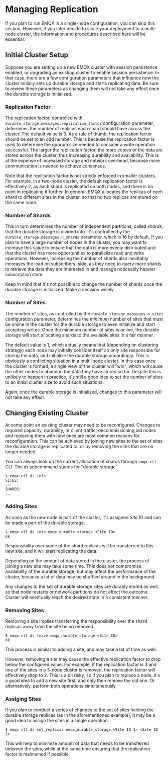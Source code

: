 # Managing Replication

If you plan to run EMQX in a single-node configuration, you can skip this section. However, if you later decide to scale your deployment to a multi-node cluster, the information and procedures described here will be essential.

## Initial Cluster Setup

Suppose you are setting up a new EMQX cluster with session persistence enabled, or upgrading an existing cluster to enable session persistence. In that case, there are a few configuration parameters that influence how the cluster initially sets up durable storage and starts replicating data. Be sure to review these parameters as changing them will not take any effect once the durable storage is initialized.

### Replication Factor

The replication factor, controlled with `durable_storage.messages.replication_factor` configuration parameter, determines the number of replicas each shard should have across the cluster. The default value is 3. As a rule of thumb, the replication factor should be set to an odd number. This is because the replication factor is used to determine the quorum size needed to consider a write operation successful. The larger the replication factor, the more copies of the data are stored across the cluster, thus increasing durability and availability. This is at the expense of increased storage and network overhead, because more communication is needed to achieve consensus.

Note that the replication factor is not strictly enforced in smaller clusters. For example, in a two-node cluster, the default replication factor is effectively 2, as each shard is replicated on both nodes, and there is no point in replicating it further. In general, EMQX allocates the replicas of each shard to different sites in the cluster, so that no two replicas are stored on the same node.

### Number of Shards

This in turn determines the number of independent partitions, called _shards_, that the durable storage is divided into. It's controlled by the `durable_storage.messages.n_shards` parameter, which is 16 by default. If you plan to have a large number of nodes in the cluster, you may want to increase this value to ensure that the data is more evenly distributed and that the cluster has more opportunities to parallelize read and write operations. However, increasing the number of shards also inevitably increases the load on subscribers' side, as they need to query more shards to retrieve the data they are interested in and manage noticeably heavier subscription state.

Keep in mind that it's not possible to change the number of shards once the durable storage is initialized. Make a decision wisely.

### Number of Sites

The number of sites, as controlled by the `durable_storage.messages.n_sites` configuration parameter, determines the _minimum_ number of sites that must be online in the cluster for the durable storage to even initialize and start accepting writes. Once the minimum number of sites is online, the durable storage will start allocating shards to the available sites in a fair manner.

The default value is 1, which actually means that (depending on clustering strategy) each node may initially consider itself an only site responsible for storing the data, and initialize the durable storage accordingly. This is obviously a conflicting situation in a multi-node cluster. In this case once the cluster is formed, a single view of the cluster will "win", which will cause the other nodes to abandon the data they have stored so far. Despite this is unlikely to happen in practice, it's still a good idea to set the number of sites to an initial cluster size to avoid such situations.

Again, once the durable storage is initialized, changes to this parameter will not take any effect.

## Changing Existing Cluster

At some point an existing cluster may need to be reconfigured. Changes to required capacity, durability, or client traffic, decommissioning old nodes and replacing them with new ones are most common reasons for reconfiguration. This can be achieved by joining new sites to the set of sites the durable storage is replicated to, or by removing the sites that are no longer needed.

You can always look up the current allocation of shards through `emqx ctl` CLI. The `ds` subcommand stands for "durable storage".
```shell
$ emqx ctl ds info
SITES:
...
SHARDS:
...
```

### Adding Sites

As soon as the new node is part of the cluster, it's assigned _Site ID_ and can be made a part of the durable storage.
```shell
$ emqx ctl ds join emqx_durable_storage <Site ID>
ok
```

Responsibility over some of the shard replicas will be transferred to this new site, and it will start replicating the data.

Depending on the amount of data stored in the cluster, the process of joining a new site may take some time. This does not compromise availability of the durable storage, but may affect the performance of the cluster, because a lot of data may be shuffled around in the background.

Any changes to the set of durable storage sites are durably stored as well, so that node restarts or network partitions do not affect the outcome. Cluster will eventually reach the desired state in a consistent manner.

### Removing Sites

Removing a site implies transferring the responsibility over the shard replicas away from the site being removed.
```shell
$ emqx ctl ds leave emqx_durable_storage <Site ID>
ok
```

This process is similar to adding a site, and may take a lot of time as well.

However, removing a site may cause the effective replication factor to drop below the configured value. For example, if the replication factor is 3 and one of the sites in a 3-node cluster is removed, the replication factor will effectively drop to 2. This is a bit risky, so if you plan to replace a node, it's a good idea to add a new site first, and only then remove the old one. Or alternatively, perform both operations simultaneously.

### Assiging Sites

If you plan to conduct a series of changes to the set of sites holding the durable storage replicas (as in the aforementioned example), it may be a good idea to assign the sites in a single operation.
```shell
$ emqx ctl ds set_replicas emqx_durable_storage <Site ID 1> <Site ID 2> ...
```

This will help to minimize amount of data that needs to be transferred between the sites, while at the same time ensuring that the replication factor is maintained if possible.
